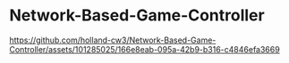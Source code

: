 # Network-Based-Game-Controller



https://github.com/holland-cw3/Network-Based-Game-Controller/assets/101285025/166e8eab-095a-42b9-b316-c4846efa3669

